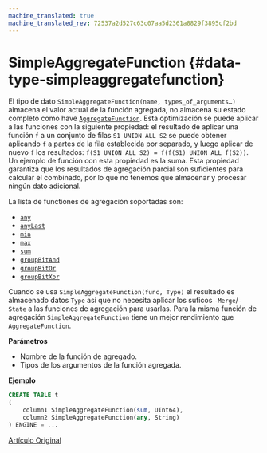 ```yaml
---
machine_translated: true
machine_translated_rev: 72537a2d527c63c07aa5d2361a8829f3895cf2bd
---
```


# SimpleAggregateFunction {#data-type-simpleaggregatefunction}

El tipo de dato `SimpleAggregateFunction(name, types_of_arguments…)` almacena el valor actual de la función agregada, no almacena su estado completo como have [`AggregateFunction`](aggregatefunction.md). Esta optimización se puede aplicar a las funciones con la siguiente propiedad: el resultado de aplicar una función `f` a un conjunto de filas `S1 UNION ALL S2` se puede obtener aplicando `f` a partes de la fila establecida por separado, y luego aplicar de nuevo `f` los resultados: `f(S1 UNION ALL S2) = f(f(S1) UNION ALL f(S2))`. Un ejemplo de función con esta propiedad es la suma. Esta propiedad garantiza que los resultados de agregación parcial son suficientes para calcular el combinado, por lo que no tenemos que almacenar y procesar ningún dato adicional.

La lista de functiones de agregación soportadas son:

-   [`any`](../../sql-reference/aggregate-functions/reference.md#agg_function-any)
-   [`anyLast`](../../sql-reference/aggregate-functions/reference.md#anylastx)
-   [`min`](../../sql-reference/aggregate-functions/reference.md#agg_function-min)
-   [`max`](../../sql-reference/aggregate-functions/reference.md#agg_function-max)
-   [`sum`](../../sql-reference/aggregate-functions/reference.md#agg_function-sum)
-   [`groupBitAnd`](../../sql-reference/aggregate-functions/reference.md#groupbitand)
-   [`groupBitOr`](../../sql-reference/aggregate-functions/reference.md#groupbitor)
-   [`groupBitXor`](../../sql-reference/aggregate-functions/reference.md#groupbitxor)

Cuando se usa `SimpleAggregateFunction(func, Type)` el resultado es almacenado datos `Type` así que no necesita aplicar los suficos `-Merge`/`-State` a las funciones de agregación para usarlas. Para la misma función de agregación `SimpleAggregateFunction` tiene un mejor rendimiento que `AggregateFunction`.

**Parámetros**

-   Nombre de la función de agregado.
-   Tipos de los argumentos de la función agregada.

**Ejemplo**

``` sql
CREATE TABLE t
(
    column1 SimpleAggregateFunction(sum, UInt64),
    column2 SimpleAggregateFunction(any, String)
) ENGINE = ...
```

[Artículo Original](https://clickhouse.tech/docs/en/data_types/simpleaggregatefunction/) <!--hide-->
